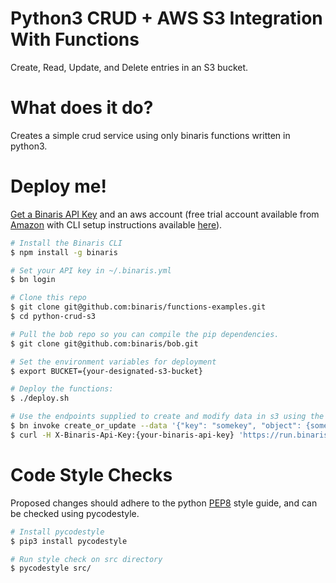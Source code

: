 # Python3 CRUD + AWS S3 Integration With Functions
Create, Read, Update, and Delete entries in an S3 bucket.

# What does it do?
Creates a simple crud service using only binaris functions written in python3.

# Deploy me!

[Get a Binaris API Key](https://binaris.com/) and an aws account (free trial account available from [Amazon](https://aws.amazon.com/console/) with CLI setup instructions available [here](https://docs.aws.amazon.com/cli/latest/userguide/cli-chap-configure.html)).

```bash
# Install the Binaris CLI
$ npm install -g binaris

# Set your API key in ~/.binaris.yml
$ bn login

# Clone this repo
$ git clone git@github.com:binaris/functions-examples.git
$ cd python-crud-s3

# Pull the bob repo so you can compile the pip dependencies.
$ git clone git@github.com:binaris/bob.git

# Set the environment variables for deployment
$ export BUCKET={your-designated-s3-bucket}

# Deploy the functions:
$ ./deploy.sh

# Use the endpoints supplied to create and modify data in s3 using the binaris CLI or curl commands
$ bn invoke create_or_update --data '{"key": "somekey", "object": {someobject}}'
$ curl -H X-Binaris-Api-Key:{your-binaris-api-key} 'https://run.binaris.com/v2/run/{your-account-id}/delete?key=somekey'
```

# Code Style Checks

Proposed changes should adhere to the python [PEP8](https://www.python.org/dev/peps/pep-0008/) style guide, and can be checked using pycodestyle.

```bash
# Install pycodestyle
$ pip3 install pycodestyle

# Run style check on src directory
$ pycodestyle src/
```